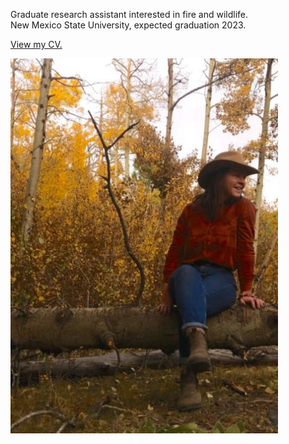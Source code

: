 
<p>Graduate research assistant interested in fire and wildlife.<br>
New Mexico State University, expected graduation 2023.</p>

[View my CV.](https://docs.google.com/viewer?url=https://github.com/leahwhite/leahwhite.github.io/raw/main/cv/cv.pdf)

<img align="center" src="photos/autumn.jpg" height="600">
